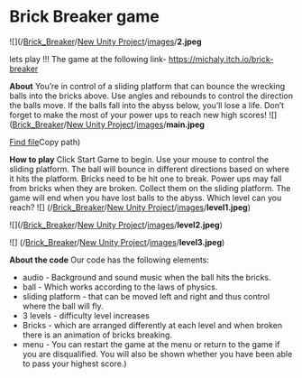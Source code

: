 #  Brick Breaker game

![](/[Brick_Breaker](https://github.com/michalkin9/Brick_Breaker-game/tree/master/Brick_Breaker)/[New Unity Project](https://github.com/michalkin9/Brick_Breaker-game/tree/master/Brick_Breaker/New%20Unity%20Project)/[images](https://github.com/michalkin9/Brick_Breaker-game/tree/master/Brick_Breaker/New%20Unity%20Project/images)/**2.jpeg**


lets play !!! The game at the following link-
https://michaly.itch.io/brick-breaker

**About**
You’re in control of a sliding platform that can bounce the wrecking balls into the bricks above. Use angles and rebounds to control the direction the balls move. If the balls fall into the abyss below, you’ll lose a life. Don’t forget to make the most of your power ups to reach new high scores!
![] ([Brick_Breaker](https://github.com/michalkin9/Brick_Breaker-game/tree/master/Brick_Breaker)/[New Unity Project](https://github.com/michalkin9/Brick_Breaker-game/tree/master/Brick_Breaker/New%20Unity%20Project)/[images](https://github.com/michalkin9/Brick_Breaker-game/tree/master/Brick_Breaker/New%20Unity%20Project/images)/**main.jpeg**

[Find file](https://github.com/michalkin9/Brick_Breaker-game/find/master)Copy path)

**How to play**
Click Start Game to begin. Use your mouse to control the sliding platform. The ball will bounce in different directions based on where it hits the platform. Bricks need to be hit one to break.  Power ups may fall from bricks when they are broken. Collect them on the sliding platform. The game will end when you have lost balls to the abyss.
Which level can you reach?
![] (/[Brick_Breaker](https://github.com/michalkin9/Brick_Breaker-game/tree/master/Brick_Breaker)/[New Unity Project](https://github.com/michalkin9/Brick_Breaker-game/tree/master/Brick_Breaker/New%20Unity%20Project)/[images](https://github.com/michalkin9/Brick_Breaker-game/tree/master/Brick_Breaker/New%20Unity%20Project/images)/**level1.jpeg**)

![](/[Brick_Breaker](https://github.com/michalkin9/Brick_Breaker-game/tree/master/Brick_Breaker)/[New Unity Project](https://github.com/michalkin9/Brick_Breaker-game/tree/master/Brick_Breaker/New%20Unity%20Project)/[images](https://github.com/michalkin9/Brick_Breaker-game/tree/master/Brick_Breaker/New%20Unity%20Project/images)/**level2.jpeg**)

![] (/[Brick_Breaker](https://github.com/michalkin9/Brick_Breaker-game/tree/master/Brick_Breaker)/[New Unity Project](https://github.com/michalkin9/Brick_Breaker-game/tree/master/Brick_Breaker/New%20Unity%20Project)/[images](https://github.com/michalkin9/Brick_Breaker-game/tree/master/Brick_Breaker/New%20Unity%20Project/images)/**level3.jpeg**)

**About the code**
Our code has the following elements:
- audio - Background and sound music when the ball hits the bricks.
- ball - Which works according to the laws of physics.
- sliding platform - that can be moved left and right and thus control where the ball will fly.
- 3 levels - difficulty level increases
- Bricks - which are arranged differently at each level and when broken there is an animation of bricks breaking.
- menu - You can restart the game at the menu or return to the game if you are disqualified. You will also be shown whether you have been able to pass your highest score.)
